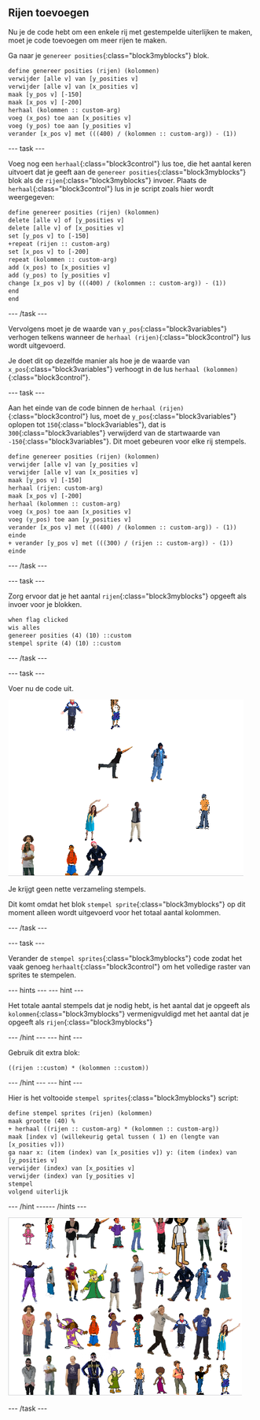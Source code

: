 ## Rijen toevoegen

Nu je de code hebt om een enkele rij met gestempelde uiterlijken te maken, moet je code toevoegen om meer rijen te maken.

Ga naar je `genereer posities`{:class="block3myblocks"} blok.

```blocks3
define genereer posities (rijen) (kolommen)
verwijder [alle v] van [y_posities v]
verwijder [alle v] van [x_posities v]
maak [y_pos v] [-150]
maak [x_pos v] [-200]
herhaal (kolommen :: custom-arg)
voeg (x_pos) toe aan [x_posities v]
voeg (y_pos) toe aan [y_posities v]
verander [x_pos v] met (((400) / (kolommen :: custom-arg)) - (1))
```

--- task ---

Voeg nog een `herhaal`{:class="block3control"} lus toe, die het aantal keren uitvoert dat je geeft aan de `genereer posities`{:class="block3myblocks"} blok als de `rijen`{:class="block3myblocks"} invoer. Plaats de `herhaal`{:class="block3control"} lus in je script zoals hier wordt weergegeven:

```blocks3
define genereer posities (rijen) (kolommen)
delete [alle v] of [y_posities v]
delete [alle v] of [x_posities v]
set [y_pos v] to [-150]
+repeat (rijen :: custom-arg)
set [x_pos v] to [-200]
repeat (kolommen :: custom-arg)
add (x_pos) to [x_posities v]
add (y_pos) to [y_posities v]
change [x_pos v] by (((400) / (kolommen :: custom-arg)) - (1))
end
end
```

--- /task ---

Vervolgens moet je de waarde van `y_pos`{:class="block3variables"} verhogen telkens wanneer de `herhaal (rijen)`{:class="block3control"} lus wordt uitgevoerd.

Je doet dit op dezelfde manier als hoe je de waarde van `x_pos`{:class="block3variables"} verhoogt in de lus `herhaal (kolommen)`{:class="block3control"}.

--- task ---

Aan het einde van de code binnen de `herhaal (rijen)`{:class="block3control"} lus, moet de `y_pos`{:class="block3variables"} oplopen tot `150`{:class="block3variables"}, dat is `300`{:class="block3variables"} verwijderd van de startwaarde van `-150`{:class="block3variables"}. Dit moet gebeuren voor elke rij stempels.

```blocks3
define genereer posities (rijen) (kolommen)
verwijder [alle v] van [y_posities v]
verwijder [alle v] van [x_posities v]
maak [y_pos v] [-150]
herhaal (rijen: custom-arg)
maak [x_pos v] [-200]
herhaal (kolommen :: custom-arg)
voeg (x_pos) toe aan [x_posities v]
voeg (y_pos) toe aan [y_posities v]
verander [x_pos v] met (((400) / (kolommen :: custom-arg)) - (1))
einde
+ verander [y_pos v] met (((300) / (rijen :: custom-arg)) - (1))
einde
```

--- /task ---

--- task ---

Zorg ervoor dat je het aantal `rijen`{:class="block3myblocks"} opgeeft als invoer voor je blokken.

```blocks3
when flag clicked
wis alles
genereer posities (4) (10) ::custom
stempel sprite (4) (10) ::custom
```

--- /task ---

--- task ---

Voer nu de code uit.

![puinhoop van stempels](images/mess_stamps.png)

Je krijgt geen nette verzameling stempels.

Dit komt omdat het blok `stempel sprite`{:class="block3myblocks"} op dit moment alleen wordt uitgevoerd voor het totaal aantal kolommen.

--- /task ---

--- task ---

Verander de `stempel sprites`{:class="block3myblocks"} code zodat het vaak genoeg `herhaalt`{:class="block3control"} om het volledige raster van sprites te stempelen.

--- hints ---
 --- hint ---

Het totale aantal stempels dat je nodig hebt, is het aantal dat je opgeeft als `kolommen`{:class="block3myblocks"} vermenigvuldigd met het aantal dat je opgeeft als `rijen`{:class="block3myblocks"}

--- /hint --- --- hint ---

Gebruik dit extra blok:

```blocks3
((rijen ::custom) * (kolommen ::custom))
```

--- /hint --- --- hint ---

Hier is het voltooide `stempel sprites`{:class="block3myblocks"} script:

```blocks3
define stempel sprites (rijen) (kolommen)
maak grootte (40) %
+ herhaal ((rijen :: custom-arg) * (kolommen :: custom-arg))
maak [index v] (willekeurig getal tussen ( 1) en (lengte van [x_posities v]))
ga naar x: (item (index) van [x_posities v]) y: (item (index) van [y_posities v]
verwijder (index) van [x_posities v]
verwijder (index) van [y_posities v]
stempel
volgend uiterlijk
```

--- /hint ------ /hints ---

![geordend raster](images/nice_grid.png)

--- /task ---